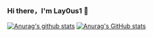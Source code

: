 ### Hi there，I'm Lay0us1  👋

<!--
**Lay0us1/Lay0us1** is a ✨ _special_ ✨ repository because its `README.md` (this file) appears on your GitHub profile.

Here are some ideas to get you started:

- 🔭 I’m currently working on ...
- 🌱 I’m currently learning ...
- 👯 I’m looking to collaborate on ...
- 🤔 I’m looking for help with ...
- 💬 Ask me about ...
- 📫 How to reach me: ...
- 😄 Pronouns: ...
- ⚡ Fun fact: ...
-->
[![Anurag's github stats](https://github-readme-stats.vercel.app/api?username=Lay0us1&theme=tokyonight)](https://github.com/anuraghazra/github-readme-stats)
[![Anurag's GitHub stats](https://github-readme-stats.vercel.app/api?username=Layous1)](https://github.com/anuraghazra/github-readme-stats)
